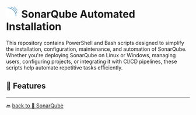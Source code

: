 # <img src="../../Assets/pics/SonarQube.svg" width="35" alt="SonarQube Automated Installation"> SonarQube Automated Installation

This repository contains PowerShell and Bash scripts designed to simplify the installation, configuration, maintenance, and automation of SonarQube. Whether you're deploying SonarQube on Linux or Windows, managing users, configuring projects, or integrating it with CI/CD pipelines, these scripts help automate repetitive tasks efficiently.

## 🚀 Features

---

🔙 [back to 📂 SonarQube](../)
